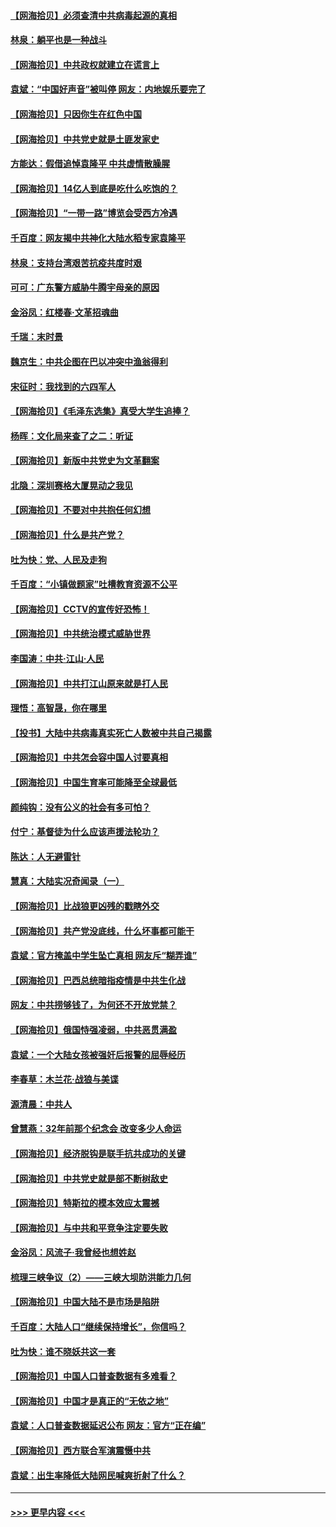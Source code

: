 #### [【网海拾贝】必须查清中共病毒起源的真相](../pages/nsc993/n12984276.md?t=05291951) 
#### [林泉：躺平也是一种战斗](../pages/nsc993/n12984194.md?t=05291951) 
#### [【网海拾贝】中共政权就建立在谎言上](../pages/nsc993/n12981880.md?t=05291951) 
#### [袁斌：“中国好声音”被叫停 网友：内地娱乐要完了](../pages/nsc993/n12981826.md?t=05291951) 
#### [【网海拾贝】只因你生在红色中国](../pages/nsc993/n12979096.md?t=05291951) 
#### [【网海拾贝】中共党史就是土匪发家史](../pages/nsc993/n12976478.md?t=05291951) 
#### [方能达：假借追悼袁隆平 中共虚情散臊腥](../pages/nsc993/n12976396.md?t=05291951) 
#### [【网海拾贝】14亿人到底是吃什么吃饱的？](../pages/nsc993/n12974125.md?t=05291951) 
#### [【网海拾贝】“一带一路”博览会受西方冷遇](../pages/nsc993/n12971787.md?t=05291951) 
#### [千百度：网友揭中共神化大陆水稻专家袁隆平](../pages/nsc993/n12971733.md?t=05291951) 
#### [林泉：支持台湾艰苦抗疫共度时艰](../pages/nsc993/n12971350.md?t=05291951) 
#### [可可：广东警方威胁牛腾宇母亲的原因](../pages/nsc993/n12971100.md?t=05291951) 
#### [金浴凤：红楼春·文革招魂曲](../pages/nsc993/n12970354.md?t=05291951) 
#### [千瑞：末时景](../pages/nsc993/n12970337.md?t=05291951) 
#### [魏京生：中共企图在巴以冲突中渔翁得利](../pages/nsc993/n12970286.md?t=05291951) 
#### [宋征时：我找到的六四军人](../pages/nsc993/n12970213.md?t=05291951) 
#### [【网海拾贝】《毛泽东选集》真受大学生追捧？](../pages/nsc993/n12968779.md?t=05291951) 
#### [杨晖：文化局来查了之二：听证](../pages/nsc993/n12966528.md?t=05291951) 
#### [【网海拾贝】新版中共党史为文革翻案](../pages/nsc993/n12967526.md?t=05291951) 
#### [北隐：深圳赛格大厦晃动之我见](../pages/nsc993/n12967393.md?t=05291951) 
#### [【网海拾贝】不要对中共抱任何幻想](../pages/nsc993/n12965222.md?t=05291951) 
#### [【网海拾贝】什么是共产党？](../pages/nsc993/n12962781.md?t=05291951) 
#### [吐为快：党、人民及走狗](../pages/nsc993/n12962747.md?t=05291951) 
#### [千百度：“小镇做题家”吐槽教育资源不公平](../pages/nsc993/n12962705.md?t=05291951) 
#### [【网海拾贝】CCTV的宣传好恐怖！](../pages/nsc993/n12959984.md?t=05291951) 
#### [【网海拾贝】中共统治模式威胁世界](../pages/nsc993/n12957622.md?t=05291951) 
#### [李国涛：中共‧江山‧人民](../pages/nsc993/n12957502.md?t=05291951) 
#### [【网海拾贝】中共打江山原来就是打人民](../pages/nsc993/n12954345.md?t=05291951) 
#### [理悟：高智晟，你在哪里](../pages/nsc993/n12953115.md?t=05291951) 
#### [【投书】大陆中共病毒真实死亡人数被中共自己揭露](../pages/nsc993/n12953050.md?t=05291951) 
#### [【网海拾贝】中共怎会容中国人讨要真相](../pages/nsc993/n12952161.md?t=05291951) 
#### [【网海拾贝】中国生育率可能降至全球最低](../pages/nsc993/n12948793.md?t=05291951) 
#### [颜纯钩：没有公义的社会有多可怕？](../pages/nsc993/n12947626.md?t=05291951) 
#### [付宁：基督徒为什么应该声援法轮功？](../pages/nsc993/n12947233.md?t=05291951) 
#### [陈达：人无避雷针](../pages/nsc993/n12947098.md?t=05291951) 
#### [慧真：大陆实况奇闻录（一）](../pages/nsc993/n12945811.md?t=05291951) 
#### [【网海拾贝】比战狼更凶残的戳瞎外交](../pages/nsc993/n12945717.md?t=05291951) 
#### [【网海拾贝】共产党没底线，什么坏事都可能干](../pages/nsc993/n12942090.md?t=05291951) 
#### [袁斌：官方掩盖中学生坠亡真相 网友斥“糊弄谁”](../pages/nsc993/n12942029.md?t=05291951) 
#### [【网海拾贝】巴西总统暗指疫情是中共生化战](../pages/nsc993/n12938999.md?t=05291951) 
#### [网友：中共捞够钱了，为何还不开放党禁？](../pages/nsc993/n12938952.md?t=05291951) 
#### [【网海拾贝】俄国恃强凌弱，中共恶贯满盈](../pages/nsc993/n12936626.md?t=05291951) 
#### [袁斌：一个大陆女孩被强奸后报警的屈辱经历](../pages/nsc993/n12936547.md?t=05291951) 
#### [李春草：木兰花·战狼与美谍](../pages/nsc993/n12935995.md?t=05291951) 
#### [源清晨：中共人](../pages/nsc993/n12935589.md?t=05291951) 
#### [曾慧燕：32年前那个纪念会 改变多少人命运](../pages/nsc993/n12934233.md?t=05291951) 
#### [【网海拾贝】经济脱钩是联手抗共成功的关键](../pages/nsc993/n12934176.md?t=05291951) 
#### [【网海拾贝】中共党史就是部不断树敌史](../pages/nsc993/n12932844.md?t=05291951) 
#### [【网海拾贝】特斯拉的模本效应太震撼](../pages/nsc993/n12925626.md?t=05291951) 
#### [【网海拾贝】与中共和平竞争注定要失败](../pages/nsc993/n12923326.md?t=05291951) 
#### [金浴凤：风流子‧我曾经也想姓赵](../pages/nsc993/n12920911.md?t=05291951) 
#### [梳理三峡争议（2）——三峡大坝防洪能力几何](../pages/nsc993/n12920173.md?t=05291951) 
#### [【网海拾贝】中国大陆不是市场是陷阱](../pages/nsc993/n12920143.md?t=05291951) 
#### [千百度：大陆人口“继续保持增长”，你信吗？](../pages/nsc993/n12918946.md?t=05291951) 
#### [吐为快：谁不晓妖共这一套](../pages/nsc993/n12918941.md?t=05291951) 
#### [【网海拾贝】中国人口普查数据有多难看？](../pages/nsc993/n12917822.md?t=05291951) 
#### [【网海拾贝】中国才是真正的“无依之地”](../pages/nsc993/n12915845.md?t=05291951) 
#### [袁斌：人口普查数据延迟公布 网友：官方“正在编”](../pages/nsc993/n12915748.md?t=05291951) 
#### [【网海拾贝】西方联合军演震慑中共](../pages/nsc993/n12913466.md?t=05291951) 
#### [袁斌：出生率降低大陆网民喊爽折射了什么？](../pages/nsc993/n12913365.md?t=05291951) 

----
#### [ >>> 更早内容 <<< ](../indexes/nsc993-earlier.md)
